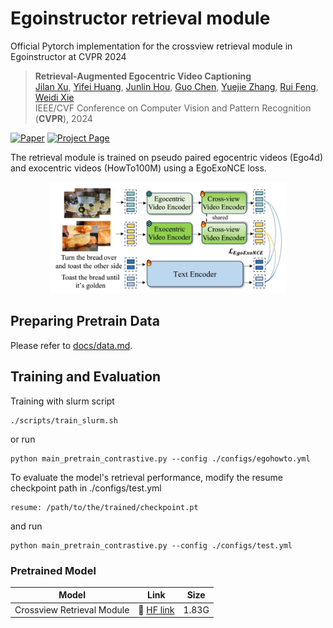 # Egoinstructor retrieval module
Official Pytorch implementation for the crossview retrieval module in Egoinstructor at CVPR 2024

> **Retrieval-Augmented Egocentric Video Captioning**<br>
> [Jilan Xu](https://jazzcharles.github.io/), [Yifei Huang](https://hyf015.github.io/), [Junlin Hou](https://houjunlin.github.io/), [Guo Chen](https://scholar.google.com/citations?user=lRj3moAAAAAJ), [Yuejie Zhang](https://cs.fudan.edu.cn/3e/d0/c25921a278224/page.htm), [Rui Feng](https://faculty.fudan.edu.cn/fengrui/zh_CN/index.htm), [Weidi Xie](https://weidixie.github.io/)<br>
> IEEE/CVF Conference on Computer Vision and Pattern Recognition (**CVPR**), 2024<br>

[![Paper](https://img.shields.io/badge/cs.CV-Paper-b31b1b?logo=arxiv&logoColor=red)](https://arxiv.org/abs/2401.00789)
[![Project Page](https://img.shields.io/badge/Homepage-Website-green)](https://jazzcharles.github.io/Egoinstructor/)

The retrieval module is trained on pseudo paired egocentric videos (Ego4d) and exocentric videos (HowTo100M) using a EgoExoNCE loss. 

<div align="center">
<img src="../assets/retrieval.png" width="75%">
</div>



## Preparing Pretrain Data
Please refer to [docs/data.md](docs/data.md).

## Training and Evaluation 
Training with slurm script
```
./scripts/train_slurm.sh
```
or run
```
python main_pretrain_contrastive.py --config ./configs/egohowto.yml
```

To evaluate the model's retrieval performance, modify the resume checkpoint path in ./configs/test.yml
```
resume: /path/to/the/trained/checkpoint.pt
```
and run
```
python main_pretrain_contrastive.py --config ./configs/test.yml
```

### Pretrained Model 

| Model | Link | Size |
|-------------------------|--------|--------|
| Crossview Retrieval Module | 🤗 [HF link](https://huggingface.co/Jazzcharles/EgoInstructor-ModelZoo/blob/main/retrieval_checkpoint_best.pt) | 1.83G
